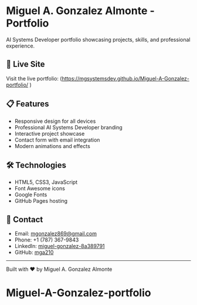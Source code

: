 # Miguel A. Gonzalez Almonte - Portfolio

AI Systems Developer portfolio showcasing projects, skills, and professional experience.

## 🚀 Live Site

Visit the live portfolio: (https://mgsystemsdev.github.io/Miguel-A-Gonzalez-portfolio/
)

## 📋 Features

- Responsive design for all devices
- Professional AI Systems Developer branding
- Interactive project showcase
- Contact form with email integration
- Modern animations and effects

## 🛠️ Technologies

- HTML5, CSS3, JavaScript
- Font Awesome icons
- Google Fonts
- GitHub Pages hosting

## 📧 Contact

- Email: mgonzalez869@gmail.com
- Phone: +1 (787) 367-9843
- LinkedIn: [miguel-gonzalez-8a389791](https://linkedin.com/in/miguel-gonzalez-8a389791)
- GitHub: [mga210](https://github.com/mga210)

---

Built with ❤️ by Miguel A. Gonzalez Almonte
# Miguel-A-Gonzalez-portfolio
